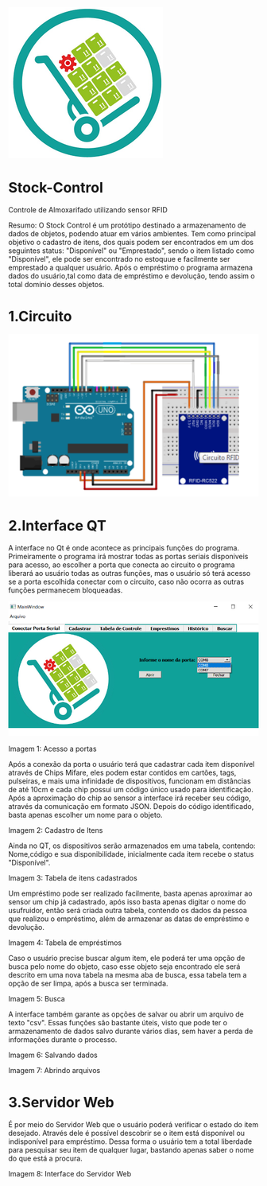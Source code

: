 ![](Imagens/titulo.png) 
# Stock-Control 
Controle de Almoxarifado utilizando sensor RFID

Resumo: O Stock Control é um protótipo destinado a armazenamento de dados de objetos, podendo atuar em vários ambientes. Tem como principal objetivo o cadastro de itens, dos quais podem ser encontrados em um dos seguintes status: "Disponível" ou "Emprestado", sendo o item listado como "Disponível", ele pode ser encontrado no estoquue e facilmente ser emprestado a qualquer usuário. Após o empréstimo o programa armazena dados do usuário,tal como data de empréstimo e devolução, tendo assim o total domínio desses objetos.

# 1.Circuito

![](Imagens/circuito.png)

# 2.Interface QT  
A interface no Qt é onde acontece as principais funções do programa. Primeiramente o programa irá mostrar todas as portas seriais disponiveis para acesso, ao escolher a porta que conecta ao circuito o programa liberará ao usuário todas as outras funções, mas o usuário só terá acesso se a porta escolhida conectar com o circuito, caso não ocorra as outras funções permanecem bloqueadas.

![](Imagens/Capa.png) 

Imagem 1: Acesso a portas

Após a conexão da porta o usuário terá que cadastrar cada item disponível através de Chips Mifare, eles podem estar contidos em cartões, tags, pulseiras, e mais uma infinidade de dispositivos, funcionam em distâncias de até 10cm e cada chip possui um código único usado para identificação. Após a aproximação do chip ao sensor a interface irá receber seu código, através da comunicação em formato JSON. Depois do código identificado, basta apenas escolher um nome para o objeto.

Imagem 2: Cadastro de Itens

Ainda no QT, os dispositivos serão armazenados em uma tabela, contendo: Nome,código e sua disponibilidade, inicialmente cada item recebe o status "Disponível".

Imagem 3: Tabela de itens cadastrados

Um empréstimo pode ser realizado facilmente, basta apenas aproximar ao sensor um chip já cadastrado, após isso basta apenas digitar o nome do usufruidor, então será criada outra tabela, contendo os dados da pessoa que realizou o empréstimo, além de armazenar as datas de empréstimo e devolução.

Imagem 4: Tabela de empréstimos

Caso o usuário precise buscar algum item, ele poderá ter uma opção de busca pelo nome do objeto, caso esse objeto seja encontrado ele será descrito em uma nova tabela na mesma aba de busca, essa tabela tem a opção de ser limpa, após a busca ser terminada.

Imagem 5: Busca

A interface também garante as opções de salvar ou abrir um arquivo de texto "csv". Essas funções são bastante úteis, visto que pode ter o armazenamento de dados salvo durante vários dias, sem haver a perda de informações durante o processo.

Imagem 6: Salvando dados

Imagem 7: Abrindo arquivos





# 3.Servidor Web
É por meio do Servidor Web que o usuário poderá verificar o estado do item desejado. Através dele é possível descobrir se o item está disponível ou indisponível para empréstimo. Dessa forma o usuário tem a total liberdade para pesquisar seu item de qualquer lugar, bastando apenas saber o nome do que está a procura.

Imagem 8: Interface do Servidor Web
